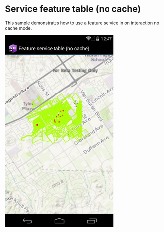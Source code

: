 # Service feature table (no cache)

This sample demonstrates how to use a feature service in on interaction no cache mode.

<img src="ServiceFeatureTableNoCache.jpg" width="350"/>



